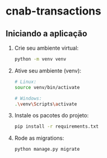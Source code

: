 # cnab-transactions

## Iniciando a aplicação

1. Crie seu ambiente virtual:

   ```bash
   python -m venv venv
   ```

2. Ative seu ambiente (venv):

   ```bash
   # Linux:
   source venv/bin/activate
   ```

   ```bash
   # Windows:
   .\venv\Scripts\activate

   ```

3. Instale os pacotes do projeto:

   ```bash
   pip install -r requirements.txt
   ```

4. Rode as migrations:

   ```bash
   python manage.py migrate
   ```
